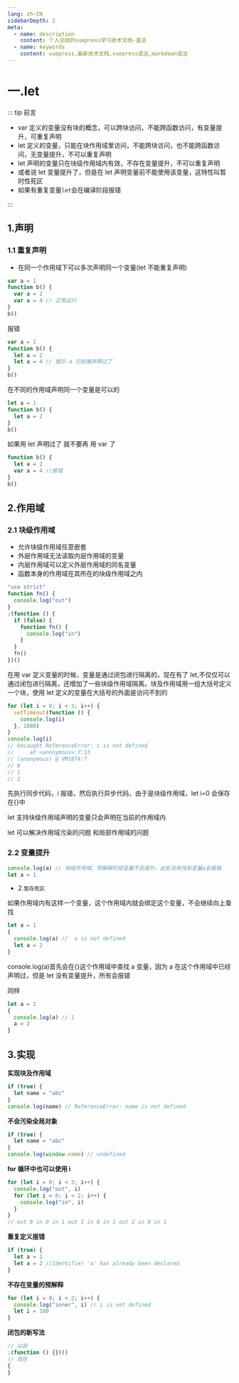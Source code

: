 ```yaml
---
lang: zh-CN
sidebarDepth: 2
meta:
  - name: description
    content: 个人总结的vuepress学习技术文档-语法
  - name: keywords
    content: vuepress,最新技术文档,vuepress语法,markdown语法
---
```


# 一.let

::: tip 前言

- var 定义的变量没有块的概念，可以跨块访问，不能跨函数访问，有变量提升，可重复声明
- let 定义的变量，只能在块作用域里访问，不能跨块访问，也不能跨函数访问，无变量提升，不可以重复声明
- let 声明的变量只在块级作用域内有效，不存在变量提升，不可以重复声明
- 或者说 let 变量提升了，但是在 let 声明变量前不能使用该变量，这特性叫暂时性死区
- 如果有重复变量`let`会在编译阶段报错

:::

## 1.声明

### 1.1 重复声明

- 在同一个作用域下可以多次声明同一个变量(let 不能重复声明)

```js
var a = 1
function b() {
  var a = 2
  var a = 4 // 正常运行
}
b()
```

报错

```js
var a = 1
function b() {
  let a = 2
  let a = 4 // 提示 a 已经被声明过了
}
b()
```

在不同的作用域声明同一个变量是可以的

```js
let a = 1
function b() {
  let a = 2
}
b()
```

如果用 let 声明过了 就不要再 用 var 了

```js
function b() {
  let a = 2
  var a = 4 //报错
}
b()
```

## 2.作用域

### 2.1 块级作用域

- 允许块级作用域任意嵌套
- 外层作用域无法读取内层作用域的变量
- 内层作用域可以定义外层作用域的同名变量
- 函数本身的作用域在其所在的块级作用域之内

```js
"use strict"
function fn() {
  console.log("out")
}
;(function () {
  if (false) {
    function fn() {
      console.log("in")
    }
  }
  fn()
})()
```

在用 var 定义变量的时候，变量是通过闭包进行隔离的，现在有了 let,不仅仅可以通过闭包进行隔离，还增加了一些块级作用域隔离。块及作用域用一组大括号定义一个块，使用 let 定义的变量在大括号的外面是访问不到的

```js
for (let i = 0; i < 3; i++) {
  setTimeout(function () {
    console.log(i)
  }, 1000)
}
console.log(i)
// Uncaught ReferenceError: i is not defined
//     at <anonymous>:7:13
// (anonymous) @ VM1874:7
// 0
// 1
// 2
```

先执行同步代码，i 报错，然后执行异步代码，由于是块级作用域，let i=0 会保存在{}中

let 支持块级作用域声明的变量只会声明在当前的作用域内

let 可以解决作用域污染的问题 和局部作用域的问题

### 2.2 变量提升

```js
console.log(a) // 块级作用域，预解释阶段变量不会提升，此处没有找到变量a会报错
let a = 1
```

- 2.`暂存死区`

如果作用域内有这样一个变量，这个作用域内就会绑定这个变量，不会继续向上查找

```js
let a = 1
{
  console.log(a) //  a is not defined
  let a = 2
}
```

console.log(a)首先会在{}这个作用域中查找 a 变量，因为 a 在这个作用域中已经声明过，但是 let 没有变量提升，所有会报错

同样

```js
let a = 1
{
  console.log(a) // 1
  a = 2
}
```

## 3.实现

**实现块及作用域**

```js
if (true) {
  let name = "abc"
}
console.log(name) // ReferenceError: name is not defined
```

**不会污染全局对象**

```js
if (true) {
  let name = "abc"
}
console.log(window.name) // undefined
```

**for 循环中也可以使用 i**

```js
for (let i = 0; i < 3; i++) {
  console.log("out", i)
  for (let i = 0; i < 2; i++) {
    console.log("in", i)
  }
}
// out 0 in 0 in 1 out 1 in 0 in 1 out 2 in 0 in 1
```

**重复定义报错**

```js
if (true) {
  let a = 1
  let a = 2 //Identifier 'a' has already been declared
}
```

**不存在变量的预解释**

```js
for (let i = 0; i < 2; i++) {
  console.log("inner", i) // i is not defined
  let i = 100
}
```

**闭包的新写法**

```js
// 以前
;(function () {})()
// 现在
{
}
```
